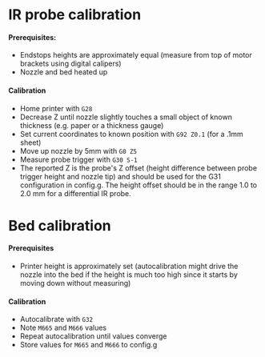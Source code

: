 # IR probe calibration

#### Prerequisites:
- Endstops heights are approximately equal (measure from top of motor brackets using digital calipers)
- Nozzle and bed heated up

#### Calibration
- Home printer with `G28`
- Decrease Z until nozzle slightly touches a small object of known thickness (e.g. paper or a thickness gauge)
- Set current coordinates to known position with `G92 Z0.1` (for a .1mm sheet)
- Move up nozzle by 5mm with `G0 Z5`
- Measure probe trigger with `G30 S-1`
- The reported Z is the probe's Z offset (height difference between probe trigger height and nozzle tip) and should be used for the G31 configuration in config.g. The height offset should be in the range 1.0 to 2.0 mm for a differential IR probe.

# Bed calibration

#### Prerequisites
- Printer height is approximately set (autocalibration might drive the nozzle into the bed if the height is much too high since it starts by moving down without measuring)

#### Calibration
- Autocalibrate with `G32`
- Note `M665` and `M666` values
- Repeat autocalibration until values converge
- Store values for `M665` and `M666` to config.g
